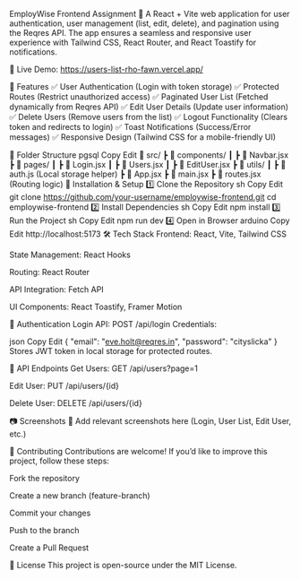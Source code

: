 EmployWise Frontend Assignment 🚀
A React + Vite web application for user authentication, user management (list, edit, delete), and pagination using the Reqres API. The app ensures a seamless and responsive user experience with Tailwind CSS, React Router, and React Toastify for notifications.

🔗 Live Demo: https://users-list-rho-fawn.vercel.app/ 

📌 Features
✅ User Authentication (Login with token storage)
✅ Protected Routes (Restrict unauthorized access)
✅ Paginated User List (Fetched dynamically from Reqres API)
✅ Edit User Details (Update user information)
✅ Delete Users (Remove users from the list)
✅ Logout Functionality (Clears token and redirects to login)
✅ Toast Notifications (Success/Error messages)
✅ Responsive Design (Tailwind CSS for a mobile-friendly UI)

📂 Folder Structure
pgsql
Copy
Edit
📂 src/
 ┣ 📂 components/
 ┃ ┣ 📜 Navbar.jsx
 ┣ 📂 pages/
 ┃ ┣ 📜 Login.jsx
 ┃ ┣ 📜 Users.jsx
 ┃ ┣ 📜 EditUser.jsx
 ┣ 📂 utils/
 ┃ ┣ 📜 auth.js  (Local storage helper)
 ┣ 📜 App.jsx
 ┣ 📜 main.jsx
 ┣ 📜 routes.jsx  (Routing logic)
🚀 Installation & Setup
1️⃣ Clone the Repository
sh
Copy
Edit
git clone https://github.com/your-username/employwise-frontend.git
cd employwise-frontend
2️⃣ Install Dependencies
sh
Copy
Edit
npm install
3️⃣ Run the Project
sh
Copy
Edit
npm run dev
4️⃣ Open in Browser
arduino
Copy
Edit
http://localhost:5173
🛠️ Tech Stack
Frontend: React, Vite, Tailwind CSS

State Management: React Hooks

Routing: React Router

API Integration: Fetch API

UI Components: React Toastify, Framer Motion

🔑 Authentication
Login API:
POST /api/login
Credentials:

json
Copy
Edit
{
  "email": "eve.holt@reqres.in",
  "password": "cityslicka"
}
Stores JWT token in local storage for protected routes.

📌 API Endpoints
Get Users: GET /api/users?page=1

Edit User: PUT /api/users/{id}

Delete User: DELETE /api/users/{id}

📷 Screenshots
🚀 Add relevant screenshots here (Login, User List, Edit User, etc.)

🤝 Contributing
Contributions are welcome! If you’d like to improve this project, follow these steps:

Fork the repository

Create a new branch (feature-branch)

Commit your changes

Push to the branch

Create a Pull Request

📜 License
This project is open-source under the MIT License.
